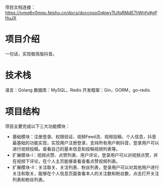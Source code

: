 项目文档连接：https://jvmq6v0mqu.feishu.cn/docs/doccnooGqbwyTtJfqRMdE7hWnfy#gPHuJX
# 项目介绍
一句话，实现极简版抖音。
# 技术栈
语言：Golang
数据库：MySQL，Redis
开发框架：Gin，GORM，go-redis
# 项目结构
项目主要完成以下三大功能模块：
* 基础模块：注册登录、权限验证、视频Feed流、视频投稿、个人信息，抖音最基础的功能实现，实现用户注册登录，支持所有用户刷抖音，登录用户可以进行视频投稿，查看自己的基本信息和投稿视频列表等。
* 扩展模块-Ⅰ：视频点赞、点赞列表、用户评论，登录用户可以对视频点赞，并在视频下评论，在个人主页能够查看查看点赞视频列表。
* 扩展模块-Ⅱ：关注取关、关注列表、粉丝列表，登录用户可以对其他用户进行关注和取关，能够在个人信息页面查看本人的关注数和粉丝数，点击打开关注列表和粉丝列表。
